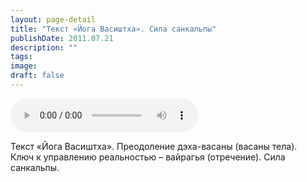 ```yaml
---
layout: page-detail
title: "Текст «Йога Васиштха». Сила санкальпы"
publishDate: 2011.07.21
description: ""
tags:
image:
draft: false
---
```


<audio title="2011.07.21 - Текст «Йога Васиштха». Сила санкальпы.mp3" src="https://filer-api.advayta.org/v1.0/public/files/74852" controls=""></audio>

 Текст «Йога Васиштха». Преодоление дэха-васаны (васаны тела).  
 Ключ к управлению реальностью – вайрагья (отречение). Сила санкальпы.  

  
